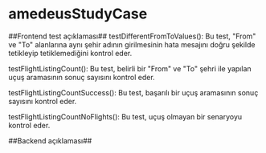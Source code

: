 # amedeusStudyCase
##Frontend test açıklaması##
testDifferentFromToValues(): Bu test, "From" ve "To" alanlarına aynı şehir adının girilmesinin hata mesajını doğru şekilde tetikleyip tetiklemediğini kontrol eder.

testFlightListingCount(): Bu test, belirli bir "From" ve "To" şehri ile yapılan uçuş aramasının sonuç sayısını kontrol eder.

testFlightListingCountSuccess(): Bu test, başarılı bir uçuş aramasının sonuç sayısını kontrol eder.

testFlightListingCountNoFlights(): Bu test, uçuş olmayan bir senaryoyu kontrol eder.

##Backend açıklaması##
